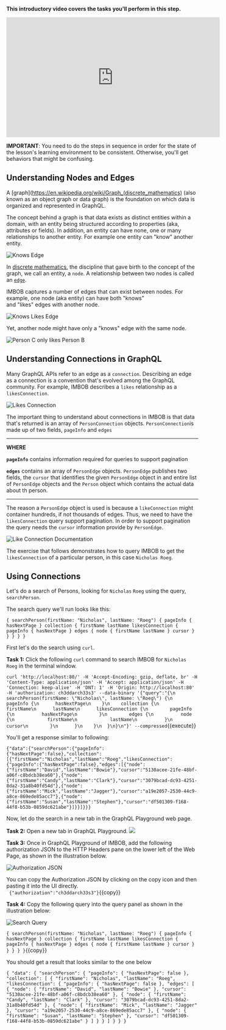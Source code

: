 **This introductory video covers the tasks you'll perform in this step.**

<iframe width="560" height="315" src="https://www.youtube.com/embed/jgmfApIVYIU" frameborder="0" allow="accelerometer; autoplay; encrypted-media; gyroscope; picture-in-picture" allowfullscreen></iframe>

**IMPORTANT**: You need to do the steps in sequence in order for the state of the lesson's learning environment to be
consistent. Otherwise, you'll get behaviors that might be confusing.

## Understanding Nodes and Edges

A [graph](https://en.wikipedia.org/wiki/Graph_(discrete_mathematics) (also known as an object graph or data graph) is
the foundation on which data is organized and represented in GraphQL. 

The concept behind a graph is that data exists as distinct entities within a domain, with an entity being
structured according to properties (aka, attributes or fields). In addition, an entity can have none, one or 
many relationships to another entity. For example one entity can "know" another entity.

![Knows Edge](https://raw.githubusercontent.com/reselbob/katacoda-scenarios/master/understanding-graphql-using-imbob/images/knows-edge.png)


In [discrete mathematics](https://en.wikipedia.org/wiki/Discrete_mathematics), the discipline that gave birth to the concept of
the graph, we call an entity, a `node`. A relationship between two nodes is called an [`edge`](https://en.wikipedia.org/wiki/File:Undirected.svg).

IMBOB captures a number of edges that can exist between nodes. For example, one node (aka entity) can have both "knows"  
and "likes" edges with another node.
                                                               
![Knows Likes Edge](https://raw.githubusercontent.com/reselbob/katacoda-scenarios/master/understanding-graphql-using-imbob/images/likes-knows-edge.png)
 
Yet, another node might have only a "knows" edge with the same node.

![Person C only likes Person B](https://raw.githubusercontent.com/reselbob/katacoda-scenarios/master/understanding-graphql-using-imbob/images/person-c-likes-only.png)

## Understanding Connections in GraphQL

Many GraphQL APIs refer to an edge as a `connection`. Describing an edge as a connection is a convention that's evolved
among the GraphQL community. For example,  IMBOB describes a `likes` relationship as a `likesConnection`.

![Likes Connection](https://raw.githubusercontent.com/reselbob/katacoda-scenarios/master/understanding-graphql-using-imbob/images/likesConnection.png)


The important thing to understand about connections in IMBOB is that data that's returned is an array of `PersonConnection`
objects. `PersonConnection`is made up of two fields, `pageInfo` and `edges`

------

**WHERE**

**`pageInfo`** contains information required for queries to support pagination

**`edges`** contains an array of `PersonEdge` objects. `PersonEdge` publishes two fields, the `cursor` that identifies
the given `PersonEdge` object in and entire list of `PersonEdge` objects  and the `Person` object which contains the actual
data about th person. 

------

The reason a `PersonEdge` object is used is because a `likeConnection` might container hundreds, if not thousands
of edges. Thus, we need to have the `likesConnection` query support pagination. In order to support pagination
the query needs the `cursor` information provide by `PersonEdge`.

![Like Connection Documentation](https://raw.githubusercontent.com/reselbob/katacoda-scenarios/master/understanding-graphql-using-imbob/images/likes-collection-doc.png)



The exercise that follows demonstrates how to query IMBOB to get the `likesConnection` of a particular person, in this case
`Nicholas Roeg`.

## Using Connections

Let's do a search of Persons, looking for `Nicholas` `Roeg` using the query, `searchPerson`.

The search query we'll run looks like this:

`
{
  searchPerson(firstName: "Nicholas", lastName: "Roeg") {
    pageInfo {
      hasNextPage
    }
    collection {
      firstName
      lastName
      likesConnection {
        pageInfo {
          hasNextPage
        }
        edges {
          node {
            firstName
            lastName
          }
          cursor
        }
      }
    }
  }
}
`



First let's do the search using `curl`.

**Task 1:** Click the following `curl` command to search IMBOB for `Nicholas` `Roeg` in the terminal window.

`
curl 'http://localhost:80/' -H 'Accept-Encoding: gzip, deflate, br' -H 'Content-Type: application/json' -H 'Accept: application/json' -H 'Connection: keep-alive' -H 'DNT: 1' -H 'Origin: http://localhost:80' -H 'authorization: ch3ddarch33s3' --data-binary '{"query":"{\n  searchPerson(firstName: \"Nicholas\", lastName: \"Roeg\") {\n    pageInfo {\n      hasNextPage\n    }\n    collection {\n      firstName\n      lastName\n      likesConnection {\n        pageInfo {\n          hasNextPage\n        }\n        edges {\n          node {\n            firstName\n            lastName\n          }\n          cursor\n        }\n      }\n    }\n  }\n}\n"}' --compressed
`{{execute}}

You'll get a response similar to following:

`
{"data":{"searchPerson":{"pageInfo":{"hasNextPage":false},"collection":[{"firstName":"Nicholas","lastName":"Roeg","likesConnection":{"pageInfo":{"hasNextPage":false},"edges":[{"node":{"firstName":"David","lastName":"Bowie"},"cursor":"5130acee-21fe-48bf-a06f-c8bdcb38ea60"},{"node":{"firstName":"Candy","lastName":"Clark"},"cursor":"3079bcad-dc93-4251-8da2-31a8b40fd54d"},{"node":{"firstName":"Mick","lastName":"Jagger"},"cursor":"a19e2057-2530-44c9-a8ce-869ede85acc7"},{"node":{"firstName":"Susan","lastName":"Stephen"},"cursor":"df501309-f168-44f8-b53b-0859dc621abe"}]}}]}}}
`

Now, let do the search in a new tab in the GraphQL Playground web page.
 
**Task 2:** Open a new tab in GraphQL Playground.
![](https://raw.githubusercontent.com/reselbob/katacoda-scenarios/master/understanding-graphql-using-imbob/images/new-tab-button.png)

**Task 3:** Once in GraphQL Playground of IMBOB, add the following authorization JSON to the HTTP Headers
pane on the lower left of the Web Page, as shown in the illustration below.

![Authorization JSON](https://raw.githubusercontent.com/reselbob/katacoda-scenarios/master/understanding-graphql-using-imbob/images/graphql-authorization-only.png)
  
  
You can copy the Authorization JSON by clicking on the copy icon and then pasting it into the UI directly.            
`
{"authorization":"ch3ddarch33s3"}`{{copy}}



**Task 4:** Copy the following query into the query panel as shown in the illustration below:

![Search Query](https://raw.githubusercontent.com/reselbob/katacoda-scenarios/master/understanding-graphql-using-imbob/images/graphql-search-query.png)

`
{
  searchPerson(firstName: "Nicholas", lastName: "Roeg") {
    pageInfo {
      hasNextPage
    }
    collection {
      firstName
      lastName
      likesConnection {
        pageInfo {
          hasNextPage
        }
        edges {
          node {
            firstName
            lastName
          }
          cursor
        }
      }
    }
  }
}
`{{copy}}

You should get a result that looks similar to the one below

`
{
  "data": {
    "searchPerson": {
      "pageInfo": {
        "hasNextPage": false
      },
      "collection": [
        {
          "firstName": "Nicholas",
          "lastName": "Roeg",
          "likesConnection": {
            "pageInfo": {
              "hasNextPage": false
            },
            "edges": [
              {
                "node": {
                  "firstName": "David",
                  "lastName": "Bowie"
                },
                "cursor": "5130acee-21fe-48bf-a06f-c8bdcb38ea60"
              },
              {
                "node": {
                  "firstName": "Candy",
                  "lastName": "Clark"
                },
                "cursor": "3079bcad-dc93-4251-8da2-31a8b40fd54d"
              },
              {
                "node": {
                  "firstName": "Mick",
                  "lastName": "Jagger"
                },
                "cursor": "a19e2057-2530-44c9-a8ce-869ede85acc7"
              },
              {
                "node": {
                  "firstName": "Susan",
                  "lastName": "Stephen"
                },
                "cursor": "df501309-f168-44f8-b53b-0859dc621abe"
              }
            ]
          }
        }
      ]
    }
  }
}
`

